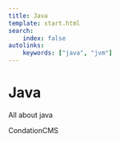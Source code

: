 ```yaml
---
title: Java
template: start.html
search:
    index: false
autolinks:
    keywords: ["java", "jvm"]
---
```


# Java

All about java

CondationCMS
